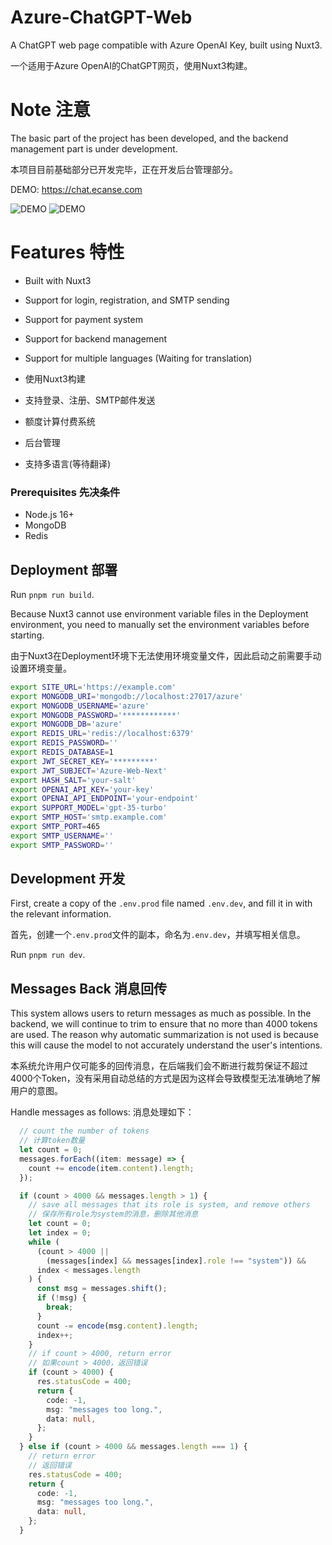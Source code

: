 # Azure-ChatGPT-Web

A ChatGPT web page compatible with Azure OpenAI Key, built using Nuxt3.

一个适用于Azure OpenAI的ChatGPT网页，使用Nuxt3构建。

# Note 注意

The basic part of the project has been developed, and the backend management part is under development.

本项目目前基础部分已开发完毕，正在开发后台管理部分。

DEMO: https://chat.ecanse.com

![DEMO](https://source.yby.zone/azure-gpt-login.png)
![DEMO](https://source.yby.zone/azure-gpt-home.png)

# Features 特性

- Built with Nuxt3
- Support for login, registration, and SMTP sending
- Support for payment system
- Support for backend management
- Support for multiple languages (Waiting for translation)



- 使用Nuxt3构建
- 支持登录、注册、SMTP邮件发送
- 额度计算付费系统
- 后台管理
- 支持多语言(等待翻译)

### Prerequisites 先决条件

- Node.js 16+
- MongoDB
- Redis


## Deployment 部署

Run `pnpm run build`.

Because Nuxt3 cannot use environment variable files in the Deployment environment, you need to manually set the environment variables before starting.

由于Nuxt3在Deployment环境下无法使用环境变量文件，因此启动之前需要手动设置环境变量。

```bash
export SITE_URL='https://example.com'
export MONGODB_URI='mongodb://localhost:27017/azure'
export MONGODB_USERNAME='azure'
export MONGODB_PASSWORD='************'
export MONGODB_DB='azure'
export REDIS_URL='redis://localhost:6379'
export REDIS_PASSWORD=''
export REDIS_DATABASE=1
export JWT_SECRET_KEY='*********'
export JWT_SUBJECT='Azure-Web-Next'
export HASH_SALT='your-salt'
export OPENAI_API_KEY='your-key'
export OPENAI_API_ENDPOINT='your-endpoint'
export SUPPORT_MODEL='gpt-35-turbo'
export SMTP_HOST='smtp.example.com'
export SMTP_PORT=465
export SMTP_USERNAME=''
export SMTP_PASSWORD=''
```


## Development 开发

First, create a copy of the `.env.prod` file named `.env.dev`, and fill it in with the relevant information.

首先，创建一个`.env.prod`文件的副本，命名为`.env.dev`，并填写相关信息。

Run `pnpm run dev`.

## Messages Back 消息回传

This system allows users to return messages as much as possible. In the backend, we will continue to trim to ensure that no more than 4000 tokens are used. The reason why automatic summarization is not used is because this will cause the model to not accurately understand the user's intentions.

本系统允许用户仅可能多的回传消息，在后端我们会不断进行裁剪保证不超过4000个Token，没有采用自动总结的方式是因为这样会导致模型无法准确地了解用户的意图。

Handle messages as follows:
消息处理如下：
```typescript
  // count the number of tokens
  // 计算token数量
  let count = 0;
  messages.forEach((item: message) => {
    count += encode(item.content).length;
  });

  if (count > 4000 && messages.length > 1) {
    // save all messages that its role is system, and remove others
    // 保存所有role为system的消息，删除其他消息
    let count = 0;
    let index = 0;
    while (
      (count > 4000 ||
        (messages[index] && messages[index].role !== "system")) &&
      index < messages.length
    ) {
      const msg = messages.shift();
      if (!msg) {
        break;
      }
      count -= encode(msg.content).length;
      index++;
    }
    // if count > 4000, return error
    // 如果count > 4000，返回错误
    if (count > 4000) {
      res.statusCode = 400;
      return {
        code: -1,
        msg: "messages too long.",
        data: null,
      };
    }
  } else if (count > 4000 && messages.length === 1) {
    // return error
    // 返回错误
    res.statusCode = 400;
    return {
      code: -1,
      msg: "messages too long.",
      data: null,
    };
  }
```
